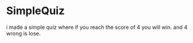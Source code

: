 # SimpleQuiz
i made a simple quiz where if you reach the score of 4 you will win. and 4 wrong is lose.
